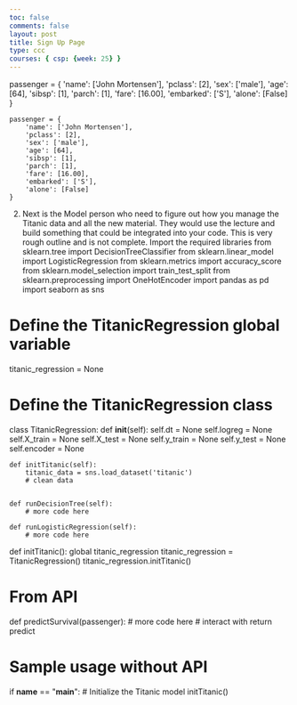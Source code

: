 ```yaml
---
toc: false
comments: false
layout: post
title: Sign Up Page
type: ccc
courses: { csp: {week: 25} }
---
```



passenger = {
        'name': ['John Mortensen'],
        'pclass': [2],
        'sex': ['male'],
        'age': [64],
        'sibsp': [1],
        'parch': [1],
        'fare': [16.00],
        'embarked': ['S'],
        'alone': [False]
    }

    passenger = {
        'name': ['John Mortensen'],
        'pclass': [2],
        'sex': ['male'],
        'age': [64],
        'sibsp': [1],
        'parch': [1],
        'fare': [16.00],
        'embarked': ['S'],
        'alone': [False]
    }
2. Next is the Model person who need to figure out how you manage the Titanic data and all the new material.  They would use the lecture and build something that could be integrated into your code.  This is very rough outline and is not complete.
 Import the required libraries
from sklearn.tree import DecisionTreeClassifier
from sklearn.linear_model import LogisticRegression
from sklearn.metrics import accuracy_score
from sklearn.model_selection import train_test_split
from sklearn.preprocessing import OneHotEncoder
import pandas as pd
import seaborn as sns

# Define the TitanicRegression global variable
titanic_regression = None

# Define the TitanicRegression class
class TitanicRegression:
    def __init__(self):
        self.dt = None
        self.logreg = None
        self.X_train = None
        self.X_test = None
        self.y_train = None
        self.y_test = None
        self.encoder = None

    def initTitanic(self):
        titanic_data = sns.load_dataset('titanic')
        # clean data


    def runDecisionTree(self):
        # more code here

    def runLogisticRegression(self):
        # more code here

def initTitanic():
    global titanic_regression
    titanic_regression = TitanicRegression()
    titanic_regression.initTitanic()

# From API
def predictSurvival(passenger):
    # more code here
    # interact with 
    return predict


# Sample usage without API
if __name__ == "__main__":
    # Initialize the Titanic model
    initTitanic()